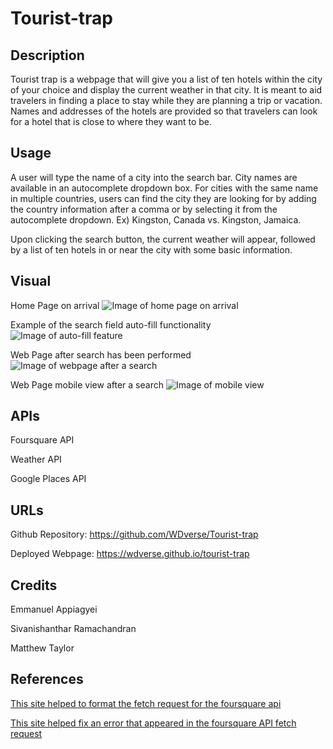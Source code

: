 # Tourist-trap

## Description

Tourist trap is a webpage that will give you a list of ten hotels within the city of your choice and display the current weather in that city. It is meant to aid travelers in finding a place to stay while they are planning a trip or vacation. Names and addresses of the hotels are provided so that travelers can look for a hotel that is close to where they want to be.

## Usage

A user will type the name of a city into the search bar. City names are available in an autocomplete dropdown box. For cities with the same name in multiple countries, users can find the city they are looking for by adding the country information after a comma or by selecting it from the autocomplete dropdown. Ex) Kingston, Canada vs. Kingston, Jamaica.

Upon clicking the search button, the current weather will appear, followed by a list of ten hotels in or near the city with some basic information.

## Visual

Home Page on arrival
![Image of home page on arrival](./assets/images/webpage_arrival.jpeg)

Example of the search field auto-fill functionality
![Image of auto-fill feature](./assets/images/autoFill.png)

Web Page after search has been performed
![Image of webpage after a search](./assets/images/webpage_search.jpeg)

Web Page mobile view after a search
![Image of mobile view](./assets/images/webpage_mobile.jpeg)

## APIs

Foursquare API

Weather API

Google Places API

## URLs

Github Repository: https://github.com/WDverse/Tourist-trap

Deployed Webpage: https://wdverse.github.io/tourist-trap

## Credits

Emmanuel Appiagyei

Sivanishanthar Ramachandran

Matthew Taylor

## References

[This site helped to format the fetch request for the foursquare api](https://maximorlov.com/tips/convert-curl-to-javascript-fetch/)

[This site helped fix an error that appeared in the foursquare API fetch request](https://stackoverflow.com/questions/51017702/enable-cors-in-fetch-api)